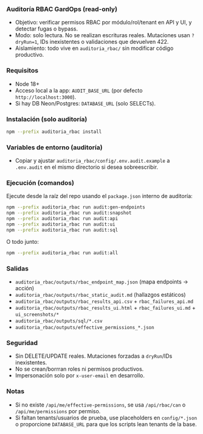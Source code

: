 ### Auditoría RBAC GardOps (read-only)

- Objetivo: verificar permisos RBAC por módulo/rol/tenant en API y UI, y detectar fugas o bypass.
- Modo: solo lectura. No se realizan escrituras reales. Mutaciones usan `?dryRun=1`, IDs inexistentes o validaciones que devuelven 422.
- Aislamiento: todo vive en `auditoria_rbac/` sin modificar código productivo.

### Requisitos
- Node 18+
- Acceso local a la app: `AUDIT_BASE_URL` (por defecto `http://localhost:3000`).
- Si hay DB Neon/Postgres: `DATABASE_URL` (solo SELECTs).

### Instalación (solo auditoría)
```bash
npm --prefix auditoria_rbac install
```

### Variables de entorno (auditoría)
- Copiar y ajustar `auditoria_rbac/config/.env.audit.example` a `.env.audit` en el mismo directorio si desea sobreescribir.

### Ejecución (comandos)
Ejecute desde la raíz del repo usando el `package.json` interno de auditoría:
```bash
npm --prefix auditoria_rbac run audit:gen-endpoints
npm --prefix auditoria_rbac run audit:snapshot
npm --prefix auditoria_rbac run audit:api
npm --prefix auditoria_rbac run audit:ui
npm --prefix auditoria_rbac run audit:sql
```
O todo junto:
```bash
npm --prefix auditoria_rbac run audit:all
```

### Salidas
- `auditoria_rbac/outputs/rbac_endpoint_map.json` (mapa endpoints → acción)
- `auditoria_rbac/outputs/rbac_static_audit.md` (hallazgos estáticos)
- `auditoria_rbac/outputs/rbac_results_api.csv` + `rbac_failures_api.md`
- `auditoria_rbac/outputs/rbac_results_ui.html` + `rbac_failures_ui.md` + `ui_screenshots/*`
- `auditoria_rbac/outputs/sql/*.csv`
- `auditoria_rbac/outputs/effective_permissions_*.json`

### Seguridad
- Sin DELETE/UPDATE reales. Mutaciones forzadas a `dryRun`/IDs inexistentes.
- No se crean/borrran roles ni permisos productivos.
- Impersonación solo por `x-user-email` en desarrollo.

### Notas
- Si no existe `/api/me/effective-permissions`, se usa `/api/rbac/can` o `/api/me/permissions` por permiso.
- Si faltan tenants/usuarios de prueba, use placeholders en `config/*.json` o proporcione `DATABASE_URL` para que los scripts lean tenants de la base.
